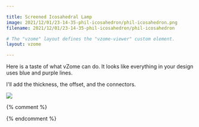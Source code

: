 ```yaml
---

title: Screened Icosahedral Lamp
image: 2021/12/01/23-14-35-phil-icosahedron/phil-icosahedron.png
filename: 2021/12/01/23-14-35-phil-icosahedron/phil-icosahedron

# The "vzome" layout defines the "vzome-viewer" custom element.
layout: vzome

---
```


Here is a taste of what vZome can do.  It looks like everything in your design
uses blue and purple lines.

I'll add the thickness, the offset, and the connectors.

<vzome-viewer src="{{ site.github.url }}/{{ page.filename }}.vZome" style="width: 100%; height: 65vh;">
  <img src="{{ site.github.url }}/{{ page.filename }}.png"/>
</vzome-viewer>

{% comment %}


{% endcomment %}
